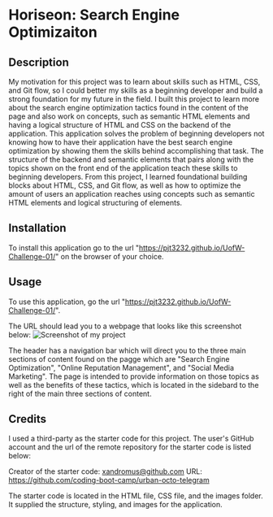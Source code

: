 # Horiseon: Search Engine Optimizaiton

## Description
My motivation for this project was to learn about skills such as HTML, CSS, and Git flow, so I could better my skills as a beginning developer and build a strong foundation for my future in the field. I built this project to learn more about the search engine optimization tactics found in the content of the page and also work on concepts, such as semantic HTML elements and having a logical structure of HTML and CSS on the backend of the application. This application solves the problem of beginning developers not knowing how to have their application have the best search engine optimization by showing them the skills behind accomplishing that task. The structure of the backend and semantic elements that pairs along with the topics shown on the front end of the application teach these skills to beginning developers. From this project, I learned foundational building blocks about HTML, CSS, and Git flow, as well as how to optimize the amount of users an application reaches using concepts such as semantic HTML elements and logical structuring of elements.

## Installation
To install this application go to the url "https://pjt3232.github.io/UofW-Challenge-01/" on the browser of your choice.

## Usage
To use this application, go the url "https://pjt3232.github.io/UofW-Challenge-01/". 

The URL should lead you to a webpage that looks like this screenshot below:
<img src="./assets/images/UofW-Challenge-01-Screenshot" alt="Screenshot of my project">

The header has a navigation bar which will direct you to the three main sections of content found on the pagge which are "Search Engine Optimization", "Online Reputation Management", and "Social Media Marketing". The page is intended to provide information on those topics as well as the benefits of these tactics, which is located in the sidebard to the right of the main three sections of content.

## Credits
I used a third-party as the starter code for this project. The user's GitHub account and the url of the remote repository for the starter code is listed below:

Creator of the starter code: xandromus@github.com
URL: https://github.com/coding-boot-camp/urban-octo-telegram

The starter code is located in the HTML file, CSS file, and the images folder. It supplied the structure, styling, and images for the application.
